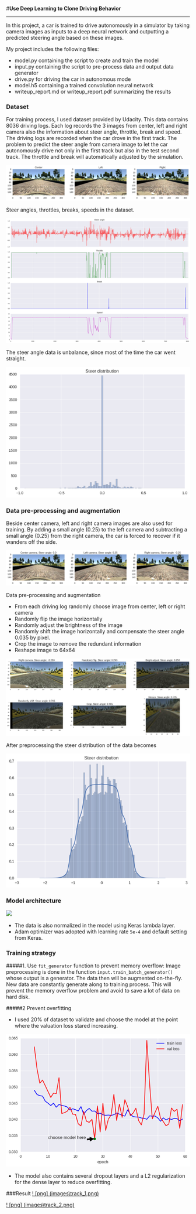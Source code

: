#**Use Deep Learning to Clone Driving Behavior**

---

In this project, a car is trained to drive autonomously in a simulator by taking camera images as inputs to a deep neural network and outputting a predicted steering angle based on these images.


My project includes the following files:
* model.py containing the script to create and train the model
* input.py containing the script to pre-process data and output data generator
* drive.py for driving the car in autonomous mode
* model.h5 containing a trained convolution neural network
* writeup_report.md or writeup_report.pdf summarizing the results


### **Dataset**
For training process, I used dataset provided by Udacity. This data contains 8036 driving logs. Each log records the 3 images from center, left and right camera also the information about steer angle, throttle, break and speed. The driving logs are recorded when the car drove in the first track. The problem to predict the steer angle from camera image to let the car autonomously drive not only in the first track but also in the test second track. The throttle and break will automatically adjusted by the simulation.  

![](./images/center_left_right_camera.png)

Steer angles, throttles, breaks, speeds in the dataset.

![Steer_throttle_break_speed_logs](./images/Steer_throttle_break_speed_logs.png)

The steer angle data is unbalance, since most of the time the car went straight.

![steer_distribution](./images/steer_distribution.png)


### **Data pre-processing and augmentation**
Beside center camera, left and right camera images are also used for training. By adding a small angle (0.25) to the left camera and subtracting a small angle (0.25) from the right camera, the car is forced to recover if it wanders off the side.

![](./images/steer_angle_three_cameras.png)

Data pre-processing and augmentation

* From each driving log randomly choose image from center, left or right camera
* Randomly flip the image horizontally
* Randomly adjust the brightness of the image
* Randomly shift the image horizontally and compensate the steer angle 0.035 by pixel.
* Crop the image to remove the redundant information
* Reshape image to 64x64

![](./images/preprocessing_image.png)

After preprocessing the steer distribution of the data becomes

![](./images/steer_distribution_after_preprocessing.png)

### Model architecture
![](./images/behaviror_clonning_diagram.png)

* The data is also normalized in the model using Keras lambda layer.
* Adam optimizer was adopted with learning rate `5e-4` and default setting from Keras.

### Training strategy
#####1. Use `fit_generator` function to prevent memory overflow:
Image preprocessing is done in the function `input.train_batch_generator()` whose output is a generator. The data then will be augmented on-the-fly. New data are constantly generate along to training process. This will prevent the memory overflow problem and avoid to save a lot of data on hard disk.

#####2 Prevent overfitting
* I used 20% of dataset to validate and choose the model at the point where the valuation loss stared increasing.

![](./images/choose_model.png)

 * The model also contains several dropout layers and a L2 regularization for the dense layer to reduce overfitting.




###Result
[ ! [png] (images\track_1.png)](https://www.youtube.com/watch?v=ud4JqEngY0Y&t=1s)

[ ! [png] (images\track_2.png)](https://www.youtube.com/watch?v=bPFmJ_luTBU)
